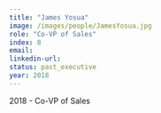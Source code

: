 ```yaml
---
title: "James Yosua"
image: /images/people/JamesYosua.jpg
role: "Co-VP of Sales"
index: 8
email:
linkedin-url:
status: past_executive
year: 2018
---
```

2018 - Co-VP of Sales
